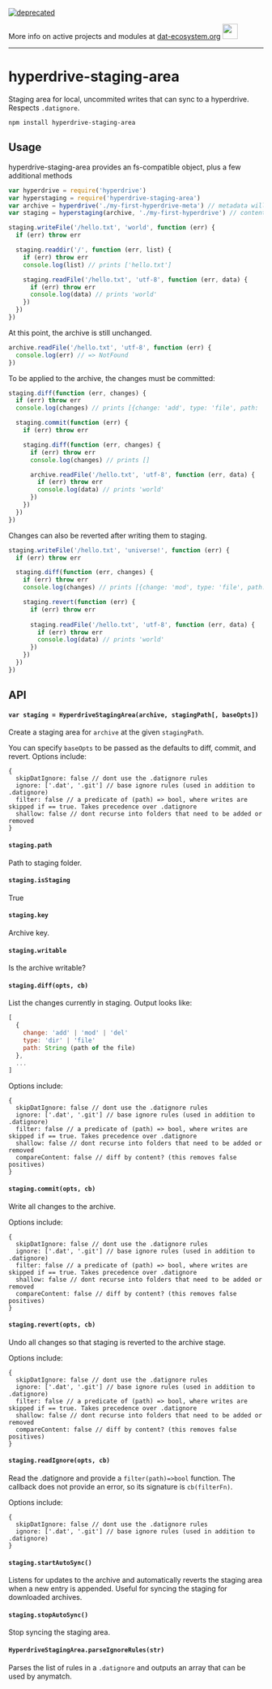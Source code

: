 [![deprecated](http://badges.github.io/stability-badges/dist/deprecated.svg)](https://dat-ecosystem.org/) 

More info on active projects and modules at [dat-ecosystem.org](https://dat-ecosystem.org/) <img src="https://i.imgur.com/qZWlO1y.jpg" width="30" height="30" /> 

---

# hyperdrive-staging-area

Staging area for local, uncommited writes that can sync to a hyperdrive. Respects `.datignore`.

```
npm install hyperdrive-staging-area
```

## Usage

hyperdrive-staging-area provides an fs-compatible object, plus a few additional methods

```js
var hyperdrive = require('hyperdrive')
var hyperstaging = require('hyperdrive-staging-area')
var archive = hyperdrive('./my-first-hyperdrive-meta') // metadata will be stored in this folder
var staging = hyperstaging(archive, './my-first-hyperdrive') // content will be stored in this folder

staging.writeFile('/hello.txt', 'world', function (err) {
  if (err) throw err

  staging.readdir('/', function (err, list) {
    if (err) throw err
    console.log(list) // prints ['hello.txt']

    staging.readFile('/hello.txt', 'utf-8', function (err, data) {
      if (err) throw err
      console.log(data) // prints 'world'
    })
  })
})
```

At this point, the archive is still unchanged.

```js
archive.readFile('/hello.txt', 'utf-8', function (err) {
  console.log(err) // => NotFound
})
```

To be applied to the archive, the changes must be committed:

```js
staging.diff(function (err, changes) {
  if (err) throw err
  console.log(changes) // prints [{change: 'add', type: 'file', path: '/hello.txt'}]

  staging.commit(function (err) {
    if (err) throw err

    staging.diff(function (err, changes) {
      if (err) throw err
      console.log(changes) // prints []

      archive.readFile('/hello.txt', 'utf-8', function (err, data) {
        if (err) throw err
        console.log(data) // prints 'world'
      })
    })
  })
})
```

Changes can also be reverted after writing them to staging.

```js
staging.writeFile('/hello.txt', 'universe!', function (err) {
  if (err) throw err

  staging.diff(function (err, changes) {
    if (err) throw err
    console.log(changes) // prints [{change: 'mod', type: 'file', path: '/hello.txt'}]

    staging.revert(function (err) {
      if (err) throw err
      
      staging.readFile('/hello.txt', 'utf-8', function (err, data) {
        if (err) throw err
        console.log(data) // prints 'world'
      })
    })
  })
})
```

## API

#### `var staging = HyperdriveStagingArea(archive, stagingPath[, baseOpts])`

Create a staging area for `archive` at the given `stagingPath`.

You can specify `baseOpts` to be passed as the defaults to diff, commit, and revert. Options include:

```
{
  skipDatIgnore: false // dont use the .datignore rules
  ignore: ['.dat', '.git'] // base ignore rules (used in addition to .datignore)
  filter: false // a predicate of (path) => bool, where writes are skipped if == true. Takes precedence over .datignore
  shallow: false // dont recurse into folders that need to be added or removed
}
```

#### `staging.path`

Path to staging folder.

#### `staging.isStaging`

True

#### `staging.key`

Archive key.

#### `staging.writable`

Is the archive writable?

#### `staging.diff(opts, cb)`

List the changes currently in staging. Output looks like:

```js
[
  {
    change: 'add' | 'mod' | 'del'
    type: 'dir' | 'file'
    path: String (path of the file)
  },
  ...
]
```

Options include:

```
{
  skipDatIgnore: false // dont use the .datignore rules
  ignore: ['.dat', '.git'] // base ignore rules (used in addition to .datignore)
  filter: false // a predicate of (path) => bool, where writes are skipped if == true. Takes precedence over .datignore
  shallow: false // dont recurse into folders that need to be added or removed
  compareContent: false // diff by content? (this removes false positives)
}
```

#### `staging.commit(opts, cb)`

Write all changes to the archive.

Options include:

```
{
  skipDatIgnore: false // dont use the .datignore rules
  ignore: ['.dat', '.git'] // base ignore rules (used in addition to .datignore)
  filter: false // a predicate of (path) => bool, where writes are skipped if == true. Takes precedence over .datignore
  shallow: false // dont recurse into folders that need to be added or removed
  compareContent: false // diff by content? (this removes false positives)
}
```

#### `staging.revert(opts, cb)`

Undo all changes so that staging is reverted to the archive stage.

Options include:

```
{
  skipDatIgnore: false // dont use the .datignore rules
  ignore: ['.dat', '.git'] // base ignore rules (used in addition to .datignore)
  filter: false // a predicate of (path) => bool, where writes are skipped if == true. Takes precedence over .datignore
  shallow: false // dont recurse into folders that need to be added or removed
  compareContent: false // diff by content? (this removes false positives)
}
```

#### `staging.readIgnore(opts, cb)`

Read the .datignore and provide a `filter(path)=>bool` function. The callback does not provide an error, so its signature is `cb(filterFn)`.

Options include:

```
{
  skipDatIgnore: false // dont use the .datignore rules
  ignore: ['.dat', '.git'] // base ignore rules (used in addition to .datignore)
}
```

#### `staging.startAutoSync()`

Listens for updates to the archive and automatically reverts the staging area when a new entry is appended. Useful for syncing the staging for downloaded archives.

#### `staging.stopAutoSync()`

Stop syncing the staging area.

#### `HyperdriveStagingArea.parseIgnoreRules(str)`

Parses the list of rules in a `.datignore` and outputs an array that can be used by anymatch.
